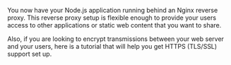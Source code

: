 You now have your Node.js application running behind an Nginx reverse proxy. This reverse proxy setup is flexible enough to provide your users access to other applications or static web content that you want to share.

Also, if you are looking to encrypt transmissions between your web server and your users, here is a tutorial that will help you get HTTPS (TLS/SSL) support set up.